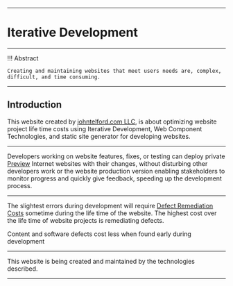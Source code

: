 
---

# Iterative Development

---

!!! Abstract

    Creating and maintaining websites that meet users needs are, complex, difficult, and time consuming.

---

## Introduction

This website created by [johntelford.com LLC](Company), is about optimizing website project life time costs using Iterative Development, Web Component Technologies, and static site generator for developing websites.

---

Developers working on website features, fixes, or testing can deploy private [Preview](deploy#preview) Internet websites with their changes, without disturbing other developers work or the website production version enabling stakeholders to monitor progress and quickly give feedback, speeding up the development process.

---

The slightest errors during development will require [Defect Remediation Costs](siteoverview#defect-remediation-costs) sometime during the life time of the website. The highest cost over the life time of website projects is remediating defects.

Content and software defects cost less when found early during development

---

This website is being created and maintained by the technologies described.

---

